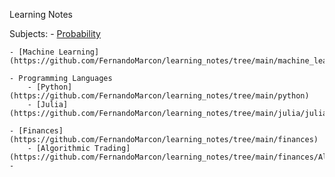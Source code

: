 Learning Notes

Subjects:
	- [Probability](https://github.com/FernandoMarcon/learning_notes/tree/main/probability/intro_to_probability_notes)

	- [Machine Learning](https://github.com/FernandoMarcon/learning_notes/tree/main/machine_learning)

	- Programming Languages
		- [Python](https://github.com/FernandoMarcon/learning_notes/tree/main/python)
		- [Julia](https://github.com/FernandoMarcon/learning_notes/tree/main/julia/julia_academy)

	- [Finances](https://github.com/FernandoMarcon/learning_notes/tree/main/finances)
		- [Algorithmic Trading](https://github.com/FernandoMarcon/learning_notes/tree/main/finances/Algorithmic%20Trading)
	-
